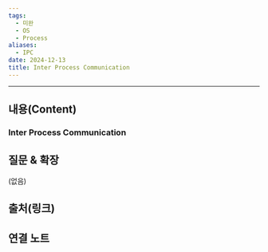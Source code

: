 ```yaml
---
tags:
  - 미완
  - OS
  - Process
aliases:
  - IPC
date: 2024-12-13
title: Inter Process Communication
---
```

---

## 내용(Content)

### Inter Process Communication




## 질문 & 확장

(없음)

## 출처(링크)


## 연결 노트










